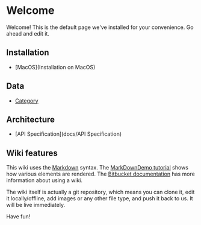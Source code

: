 # Welcome

Welcome! This is the default page we've installed for your convenience. Go ahead and edit it.

## Installation

* [MacOS](Installation on MacOS)

## Data

* [Category](docs/Category)

## Architecture

* [API Specification](docs/API Specification)

## Wiki features

This wiki uses the [Markdown](http://daringfireball.net/projects/markdown/) syntax. The [MarkDownDemo tutorial](https://bitbucket.org/tutorials/markdowndemo) shows how various elements are rendered. The [Bitbucket documentation](https://confluence.atlassian.com/x/FA4zDQ) has more information about using a wiki.

The wiki itself is actually a git repository, which means you can clone it, edit it locally/offline, add images or any other file type, and push it back to us. It will be live immediately.

Have fun!
